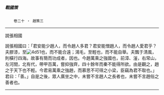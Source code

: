 

##### 戰國策
　　`卷二十 ‧ 趙策三`

* * *

說張相國

說張相國曰：「君安能少趙人，而令趙人多君？君安能憎趙人，而令趙人愛君乎？夫膠漆，至![4d51](../../imgs/4d51.gif)也，而不能合遠；鴻毛，至輕也，而不能自舉。夫飄于清風，則橫行四海。故事有簡而功成者，因也。今趙萬乘之強國也，前漳、滏，右常山，左河間，北有代，帶甲百萬，嘗抑強齊，四十餘年而秦不能得所欲。由是觀之，趙之于天下也不輕。今君易萬乘之強趙，而慕思不可得之小梁，臣竊為君不取也。」君曰：「善。」自是之後，眾人廣坐之中，未嘗不言趙人之長者也，未嘗不言趙俗之善者也。

* * *

